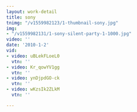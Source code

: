 ```yaml
---
layout: work-detail
title: sony
tnimg: "/v1559982123/1-thumbnail-sony.jpg"
img:
- "/v1559982131/1-sony-silent-party-1-1000.jpg"
video: ''
date: '2010-1-2'
vid:
- video: uBLekFLoeL0
  vtn: ''
- video: Kr_qowYV1gg
  vtn: ''
- video: ynDjpdGO-ck
  vtn: ''
- video: wKzsIk2ZLkM
  vtn: ''

---
```

